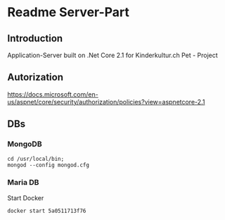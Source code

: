 # Readme Server-Part

## Introduction

Application-Server built on .Net Core 2.1 for Kinderkultur.ch Pet - Project


## Autorization

https://docs.microsoft.com/en-us/aspnet/core/security/authorization/policies?view=aspnetcore-2.1

## DBs

### MongoDB

    cd /usr/local/bin;
    mongod --config mongod.cfg

### Maria DB

Start Docker

    docker start 5a0511713f76